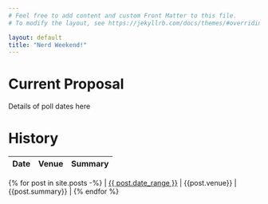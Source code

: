 ```yaml
---
# Feel free to add content and custom Front Matter to this file.
# To modify the layout, see https://jekyllrb.com/docs/themes/#overriding-theme-defaults

layout: default
title: "Nerd Weekend!"
---
```

# Current Proposal

Details of poll dates here

# History

<!--
  Creating markdown table inside Jekyll loop:
  https://stackoverflow.com/a/35643035/5329728

  Embedding list inside table:
  https://stackoverflow.com/a/57904161/5329728
-->

| Date | Venue | Summary |
|---|---|---|
{% for post in site.posts -%}
| [{{ post.date_range }}]({{post.url}}) | {{post.venue}} | {{post.summary}} |
{% endfor %}